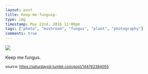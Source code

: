 ```yaml
---
layout: post
title: Keep-me-fungusp-
type: img
timestamp: May 22nd, 2016 12:00pm
tags: ["photo", "mushroom", "fungus", "plant", "photography"]
comments: true
---
```

<img src="https://saturdayxiii.github.io/media/144762384055.jpg"/>

Keep me fungus.
 
  
<small>source: https://saturdayxiii.tumblr.com/post/144762384055</small>